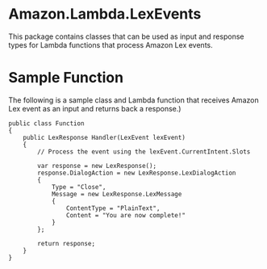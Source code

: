 # Amazon.Lambda.LexEvents

This package contains classes that can be used as input and response types for Lambda functions that process Amazon Lex events.

# Sample Function

The following is a sample class and Lambda function that receives Amazon Lex event as an input and returns back a response.)

```
public class Function
{
    public LexResponse Handler(LexEvent lexEvent)
    {
        // Process the event using the lexEvent.CurrentIntent.Slots

        var response = new LexResponse();
        response.DialogAction = new LexResponse.LexDialogAction
        {
            Type = "Close",
            Message = new LexResponse.LexMessage
            {
                ContentType = "PlainText",
                Content = "You are now complete!"
            }
        };

        return response;
    }
}
```
